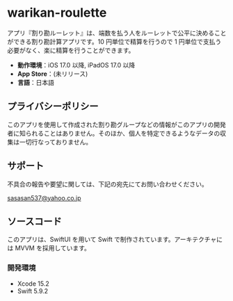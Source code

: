 # warikan-roulette

アプリ『割り勘ルーレット』は、端数を払う人をルーレットで公平に決めることができる割り勘計算アプリです。10 円単位で精算を行うので 1 円単位で支払う必要がなく、楽に精算を行うことができます。

- __動作環境__：iOS 17.0 以降, iPadOS 17.0 以降
- __App Store__：(未リリース) <!-- TODO: App Storeのリンクを貼り付ける -->
- __言語__：日本語

<!-- TODO: アプリのスクリーンショットを貼り付ける -->

## プライバシーポリシー

このアプリを使用して作成された割り勘グループなどの情報がこのアプリの開発者に知られることはありません。そのほか、個人を特定できるようなデータの収集は一切行なっておりません。

## サポート

不具合の報告や要望に関しては、下記の宛先にてお問い合わせください。

sasasan537@yahoo.co.jp

## ソースコード

このアプリは、SwiftUI を用いて Swift で制作されています。アーキテクチャには MVVM を採用しています。

### 開発環境

- Xcode 15.2    <!-- TODO: リリース時に全員が使っているバージョンに書き換える -->
- Swift 5.9.2   <!-- TODO: リリース時に全員が使っているバージョンに書き換える  -->
